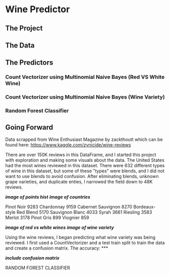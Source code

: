 # Wine Predictor

## The Project


## The Data

## The Predictors

### Count Vectorizer using Multinomial Naive Bayes (Red VS White Wine)

### Count Vectorizer using Multinomial Naive Bayes (Wine Variety)



### Random Forest Classifier

## Going Forward

Data scrapped from Wine Enthusiast Magazine by zackthoutt which can be found here: https://www.kaggle.com/zynicide/wine-reviews

There are over 150K reviews in this DataFrame, and I started this project with exploration and making some visuals about the data. The United States had the most wines reviewed in this dataset. There were 632 different types of wine in this dataset, but some of these "types" were blends, and I did not want to use blends to avoid confusion. After eliminating blends, unknown grape varieties, and duplicate enties, I narrowed the field down to 48K reviews. 

***image of points hist***
***image of countries***



Pinot Noir                  9283
Chardonnay                  9159
Cabernet Sauvignon          8270
Bordeaux-style Red Blend    5170
Sauvignon Blanc             4033
Syrah                       3661
Riesling                    3583
Merlot                      3178
Pinot Gris                   899
Viognier                     859

***image of red vs white wines***
***image of wine variety***

Using the wine reviews, I began predicting what wine variety was being reviewed. I first used a CountVectorizer and a test train split to train the data and create a confusion matrix. 
The accuracy: ***

***include confusion matrix***


RANDOM FOREST CLASSIFIER